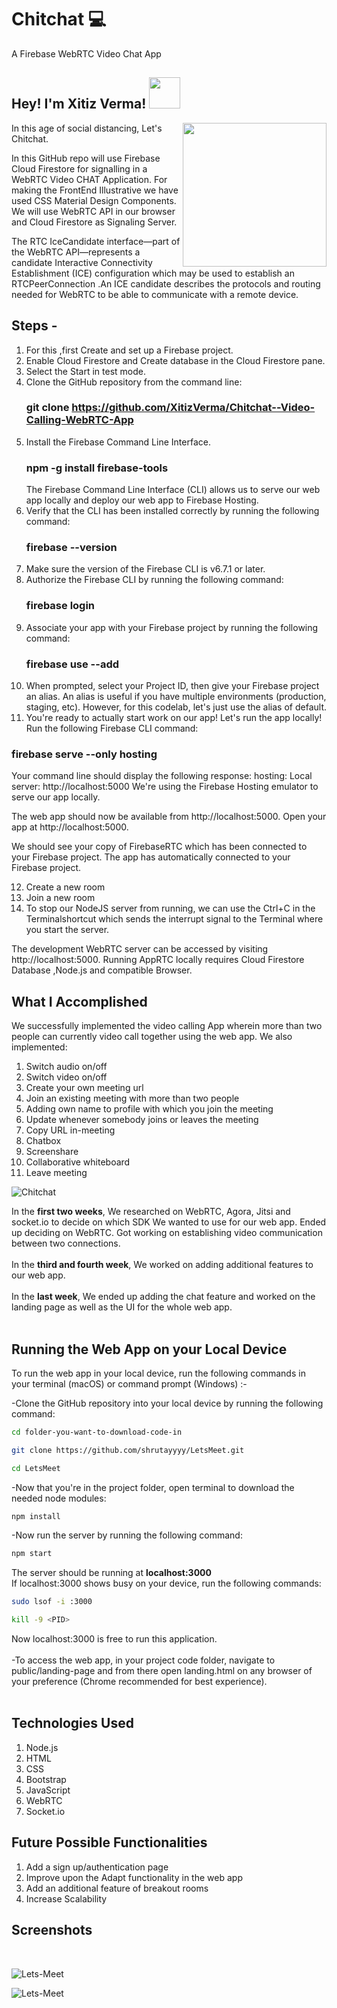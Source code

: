 # Chitchat 💻
A Firebase WebRTC Video Chat App 

<h2>Hey! I'm Xitiz Verma! <img src="https://media.giphy.com/media/12oufCB0MyZ1Go/giphy.gif" width="50"></h2>
<img align='right' src="https://media.giphy.com/media/M9gbBd9nbDrOTu1Mqx/giphy.gif" width="230">

In this age of social distancing, Let's Chitchat. 
<br>

In this GitHub repo will use Firebase Cloud Firestore for signalling in a WebRTC Video CHAT Application.
For making the FrontEnd Illustrative we have used CSS Material Design Components.
We will use WebRTC API in our browser and Cloud Firestore as Signaling Server.

The RTC IceCandidate interface—part of the WebRTC API—represents a candidate Interactive Connectivity Establishment (ICE) configuration which may be used to establish an RTCPeerConnection .An ICE candidate describes the protocols and routing needed for WebRTC to be able to communicate with a remote device.

## Steps -

1. For this ,first Create and set up a Firebase project.
2. Enable Cloud Firestore and Create database in the Cloud Firestore pane.
3. Select the Start in test mode.
4. Clone the GitHub repository from the command line:
   ### git clone https://github.com/XitizVerma/Chitchat--Video-Calling-WebRTC-App
5. Install the Firebase Command Line Interface.
   ### npm -g install firebase-tools
   The Firebase Command Line Interface (CLI) allows us to serve our web app locally and deploy our web app to Firebase Hosting.
6. Verify that the CLI has been installed correctly by running the following command:
   ### firebase --version
7. Make sure the version of the Firebase CLI is v6.7.1 or later.
8. Authorize the Firebase CLI by running the following command:
   ### firebase login
9. Associate your app with your Firebase project by running the following command:
   ### firebase use --add
10. When prompted, select your Project ID, then give your Firebase project an alias.
An alias is useful if you have multiple environments (production, staging, etc). However, for this codelab, let's just use the alias of default.
11. You're ready to actually start work on our app! Let's run the app locally!
Run the following Firebase CLI command:
### firebase serve --only hosting

Your command line should display the following response: hosting: Local server: http://localhost:5000
We're using the Firebase Hosting emulator to serve our app locally.

The web app should now be available from http://localhost:5000.
Open your app at http://localhost:5000.

We should see your copy of FirebaseRTC which has been connected to your Firebase project.
The app has automatically connected to your Firebase project.

12. Create a new room
13. Join a new room
14. To stop our NodeJS server from running, we can use the Ctrl+C in the Terminalshortcut which sends the interrupt signal to the Terminal where you start the server.

The development WebRTC server can be accessed by visiting http://localhost:5000.
Running AppRTC locally requires Cloud Firestore Database ,Node.js and compatible Browser.


What I Accomplished
-------------------
We successfully implemented the video calling App wherein more than two people can currently video call together using the web app. We also implemented:
1. Switch audio on/off
2. Switch video on/off
3. Create your own meeting url
4. Join an existing meeting with more than two people
5. Adding own name to profile with which you join the meeting
6. Update whenever somebody joins or leaves the meeting
7. Copy URL in-meeting
8. Chatbox
9. Screenshare
10. Collaborative whiteboard
11. Leave meeting

![Chitchat](public/landing-page/assets/img/logo.png)


In the <strong>first two weeks</strong>, We researched on WebRTC, Agora, Jitsi and socket.io to decide on which SDK We wanted to use for our web app. Ended up deciding on WebRTC. Got working on establishing video communication between two connections. <br><br>
In the <strong>third and fourth week</strong>, We worked on adding additional features to our web app. <br><br>
In the <strong>last week</strong>, We ended up adding the chat feature and worked on the landing page as well as the UI for the whole web app.<br><br>



Running the Web App on your Local Device
--------------------------------

To run the web app in your local device, run the following commands in your terminal (macOS) or command prompt (Windows) :-

-Clone the GitHub repository into your local device by running the following command:
```bash
cd folder-you-want-to-download-code-in

git clone https://github.com/shrutayyyy/LetsMeet.git

cd LetsMeet
```
-Now that you're in the project folder, open terminal to download the needed node modules:
```bash
npm install
```
-Now run the server by running the following command:
```bash
npm start
```
The server should be running at <strong>localhost:3000</strong><br>
If localhost:3000 shows busy on your device, run the following commands:
```bash
sudo lsof -i :3000

kill -9 <PID>
```
Now localhost:3000 is free to run this application.
<br>
<br>
-To access the web app, in your project code folder, navigate to public/landing-page and from there open landing.html on any browser of your preference (Chrome recommended for best experience).<br><br>

Technologies Used 
-----------------


1. Node.js
2. HTML 
3. CSS 
4. Bootstrap
5. JavaScript
6. WebRTC
7. Socket.io


Future Possible Functionalities
-------------------------------

1. Add a sign up/authentication page
2. Improve upon the Adapt functionality in the web app
3. Add an additional feature of breakout rooms      
4. Increase Scalability 


Screenshots
-----------------
<br>

![Lets-Meet](public/landing-page/assets/img/portfolio/portfolio-1.jpg)
<br>

![Lets-Meet](public/landing-page/assets/img/portfolio/portfolio-5.jpg)
<br>
<br>










